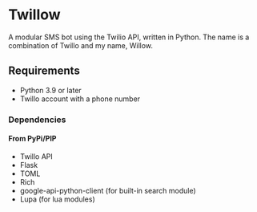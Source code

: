 # Twillow

A modular SMS bot using the Twilio API, written in Python. The name is a combination of Twillo and my name, Willow.

## Requirements

- Python 3.9 or later
- Twillo account with a phone number

### Dependencies

#### From PyPi/PIP

- Twillo API
- Flask
- TOML
- Rich
- google-api-python-client (for built-in search module)
- Lupa (for lua modules)
